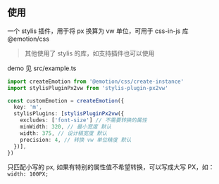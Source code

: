 ## 使用

一个 stylis 插件，用于将 px 换算为 vw 单位，可用于 css-in-js 库 @emotion/css
> 其他使用了 stylis 的库，如支持插件也可以使用

demo 见 src/example.ts

```ts
import createEmotion from '@emotion/css/create-instance'
import stylisPluginPx2vw from 'stylis-plugin-px2vw'

const customEmotion = createEmotion({
  key: 'm',
  stylisPlugins: [stylisPluginPx2vw({
    excludes: ['font-size'] // 不需要转换的属性
    minWidth: 320, // 最小宽度 默认
    width: 375, // 设计稿宽度 默认
    precision: 4, // 转换 vw 单位精度 默认
  })],
})
```

只匹配小写的 px, 如果有特别的属性值不希望转换，可以写成大写 PX，如：`width: 100PX;`
